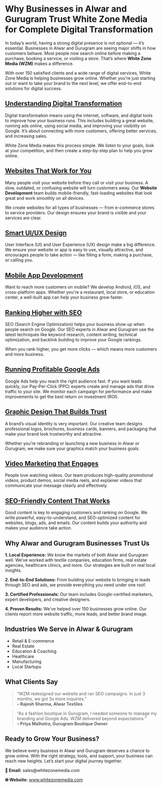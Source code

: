  <h1>Why Businesses in Alwar and Gurugram Trust White Zone Media for Complete Digital Transformation</h1>

  <p>In today’s world, having a strong digital presence is not optional — it’s essential. Businesses in Alwar and Gurugram are seeing major shifts in how customers behave. Most people now search online before making a purchase, booking a service, or visiting a store. That’s where <strong>White Zone Media (WZM)</strong> makes a difference.</p>

  <p>With over 150 satisfied clients and a wide range of digital services, White Zone Media is helping businesses grow online. Whether you're just starting out or want to take your brand to the next level, we offer end-to-end solutions for digital success.</p>

  <h2><a href="https://whitezonemedia.com/ui-ux-design/">Understanding Digital Transformation</a></h2>

  <p>Digital transformation means using the internet, software, and digital tools to improve how your business runs. This includes building a great website, running ads online, using social media, and improving your visibility on Google. It’s about connecting with more customers, offering better services, and increasing sales.</p>

  <p>White Zone Media makes this process simple. We listen to your goals, look at your competition, and then create a step-by-step plan to help you grow online.</p>

  <h2><a href="https://whitezonemedia.com/web-development/">Websites That Work for You</a></h2>

  <p>Many people visit your website before they call or visit your business. A slow, outdated, or confusing website will turn customers away. Our <strong>Website Development</strong> team builds mobile-friendly, fast-loading websites that look great and work smoothly on all devices.</p>

  <p>We create websites for all types of businesses — from e-commerce stores to service providers. Our design ensures your brand is visible and your services are clear.</p>

  <h2><a href="https://whitezonemedia.com/ui-ux-design/">Smart UI/UX Design</a></h2>

  <p>User Interface (UI) and User Experience (UX) design make a big difference. We ensure your website or app is easy to use, visually attractive, and encourages people to take action — like filling a form, making a purchase, or calling you.</p>

  <h2><a href="https://whitezonemedia.com/app-development/">Mobile App Development</a></h2>

  <p>Want to reach more customers on mobile? We develop Android, iOS, and cross-platform apps. Whether you're a restaurant, local store, or education center, a well-built app can help your business grow faster.</p>

  <h2><a href="https://whitezonemedia.com/seo/">Ranking Higher with SEO</a></h2>

  <p>SEO (Search Engine Optimization) helps your business show up when people search on Google. Our SEO experts in Alwar and Gurugram use the latest techniques like keyword research, content writing, technical optimization, and backlink building to improve your Google rankings.</p>

  <p>When you rank higher, you get more clicks — which means more customers and more business.</p>

  <h2><a href="https://whitezonemedia.com/google-ads/">Running Profitable Google Ads</a></h2>

  <p>Google Ads help you reach the right audience fast. If you want leads quickly, our Pay-Per-Click (PPC) experts create and manage ads that drive traffic to your site. We monitor each campaign for performance and make improvements to get the best return on investment (ROI).</p>

  <h2><a href="https://whitezonemedia.com/graphic-design/">Graphic Design That Builds Trust</a></h2>

  <p>A brand’s visual identity is very important. Our creative team designs professional logos, brochures, business cards, banners, and packaging that make your brand look trustworthy and attractive.</p>

  <p>Whether you’re rebranding or launching a new business in Alwar or Gurugram, we make sure your graphics match your business goals.</p>

  <h2><a href="https://whitezonemedia.com/video-editing/">Video Marketing that Engages</a></h2>

  <p>People love watching videos. Our team produces high-quality promotional videos, product demos, social media reels, and explainer videos that communicate your message clearly and effectively.</p>

  <h2><a href="https://whitezonemedia.com/content-creation/">SEO-Friendly Content That Works</a></h2>

  <p>Good content is key to engaging customers and ranking on Google. We write powerful, easy-to-understand, and SEO-optimized content for websites, blogs, ads, and emails. Our content builds your authority and makes your audience take action.</p>

  <h2>Why Alwar and Gurugram Businesses Trust Us</h2>

  <p><strong>1. Local Experience:</strong> We know the markets of both Alwar and Gurugram well. We’ve worked with textile companies, education firms, real estate agencies, healthcare clinics, and more. Our strategies are built on real local insights.</p>

  <p><strong>2. End-to-End Solutions:</strong> From building your website to bringing in leads through SEO and ads, we provide everything you need under one roof.</p>

  <p><strong>3. Certified Professionals:</strong> Our team includes Google-certified marketers, expert developers, and creative designers.</p>

  <p><strong>4. Proven Results:</strong> We’ve helped over 150 businesses grow online. Our clients report more website traffic, more leads, and better brand image.</p>

  <h2>Industries We Serve in Alwar & Gurugram</h2>

  <ul>
    <li>Retail & E-commerce</li>
    <li>Real Estate</li>
    <li>Education & Coaching</li>
    <li>Healthcare</li>
    <li>Manufacturing</li>
    <li>Local Startups</li>
  </ul>

  <h2>What Clients Say</h2>

  <blockquote>
    “WZM redesigned our website and ran SEO campaigns. In just 3 months, we got 3x more inquiries.”
    <br><strong>– Rajesh Sharma, Alwar Textiles</strong>
  </blockquote>

  <blockquote>
    “As a fashion boutique in Gurugram, I needed someone to manage my branding and Google Ads. WZM delivered beyond expectations.”
    <br><strong>– Priya Malhotra, Gurugram Boutique Owner</strong>
  </blockquote>

  <h2>Ready to Grow Your Business?</h2>

  <p>We believe every business in Alwar and Gurugram deserves a chance to grow online. With the right strategy, tools, and support, your business can reach new heights. Let’s start your digital journey together.</p>

  <p><strong>📧 Email:</strong> sales@whitezonemedia.com</p>
  <p><strong>🌐 Website:</strong> <a href="https://www.whitezonemedia.com">www.whitezonemedia.com</a></p>
